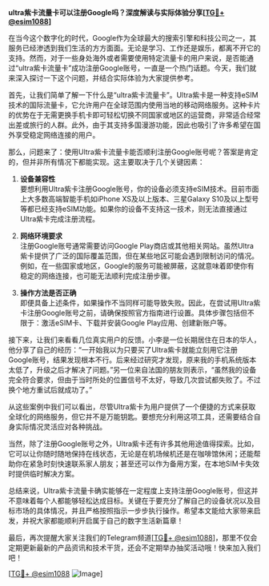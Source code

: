 **ultra紫卡流量卡可以注册Google吗？深度解读与实际体验分享[[TG💪+ @esim1088](https://t.me/s/esim1088)]**

在当今这个数字化的时代，Google作为全球最大的搜索引擎和科技公司之一，其服务已经渗透到我们生活的方方面面。无论是学习、工作还是娱乐，都离不开它的支持。然而，对于一些身处海外或者需要使用特定流量卡的用户来说，是否能通过“ultra紫卡流量卡”成功注册Google账号，一直是一个热门话题。今天，我们就来深入探讨一下这个问题，并结合实际体验为大家提供参考。

首先，让我们简单了解一下什么是“ultra紫卡流量卡”。Ultra紫卡是一种支持eSIM技术的国际流量卡，它允许用户在全球范围内使用当地的移动网络服务。这种卡片的优势在于无需更换手机卡即可轻松切换不同国家或地区的运营商，非常适合经常出差或旅行的人群。此外，由于其支持多国漫游功能，因此也吸引了许多希望在国外享受稳定网络连接的用户。

那么，问题来了：使用Ultra紫卡流量卡能否顺利注册Google账号呢？答案是肯定的，但并非所有情况下都能实现。这主要取决于几个关键因素：

1. **设备兼容性**  
   要想利用Ultra紫卡注册Google账号，你的设备必须支持eSIM技术。目前市面上大多数高端智能手机如iPhone XS及以上版本、三星Galaxy S10及以上型号等都已经支持eSIM功能。如果你的设备不支持这一技术，则无法直接通过Ultra紫卡完成注册流程。

2. **网络环境要求**  
   注册Google账号通常需要访问Google Play商店或其他相关网站。虽然Ultra紫卡提供了广泛的国际覆盖范围，但在某些地区可能会遇到限制访问的情况。例如，在一些国家或地区，Google的服务可能被屏蔽，这就意味着即使你有稳定的网络连接，也可能无法顺利完成注册步骤。

3. **操作方法是否正确**  
   即便具备上述条件，如果操作不当同样可能导致失败。因此，在尝试用Ultra紫卡注册Google账号之前，请确保按照官方指南进行设置。具体步骤包括但不限于：激活eSIM卡、下载并安装Google Play应用、创建新账户等。

接下来，让我们来看看几位真实用户的反馈。小李是一位长期居住在日本的华人，他分享了自己的经历：“一开始我以为只要买了Ultra紫卡就能立刻用它注册Google账号，结果发现根本不行。后来经过研究才发现，原来我的手机系统版本太低了，升级之后才解决了问题。”另一位来自法国的朋友则表示，“虽然我的设备完全符合要求，但由于当时所处的位置信号不太好，导致几次尝试都失败了。不过换个地方重试后就成功了。”

从这些案例中我们可以看出，尽管Ultra紫卡为用户提供了一个便捷的方式来获取全球化的网络服务，但它并不是万能钥匙。要想充分利用这项工具，还需要结合自身实际情况灵活应对各种挑战。

当然，除了注册Google账号之外，Ultra紫卡还有许多其他用途值得探索。比如，它可以让你随时随地保持在线状态，无论是在机场候机还是在咖啡馆休闲；还能帮助你在紧急时刻快速联系家人朋友；甚至还可以作为备用方案，在本地SIM卡失效时提供临时解决方案。

总结来说，Ultra紫卡流量卡确实能够在一定程度上支持注册Google账号，但这并不意味着每个人都能够轻松达成目标。关键在于要充分了解自己的设备状况以及目标市场的具体情况，并且严格按照指示一步步执行操作。希望本文能给大家带来启发，并祝大家都能顺利开启属于自己的数字生活新篇章！

最后，再次提醒大家关注我们的Telegram频道[[TG💪+ @esim1088](https://t.me/s/esim1088)]，那里不仅会定期更新最新的产品资讯和技术干货，还会不定期举办抽奖活动哦！快来加入我们吧！

[[TG💪+ @esim1088](https://t.me/s/esim1088) ![Image](https://i.postimg.cc/4NQfJmqS/Snipaste-2025-05-13-00-14-12.png)]